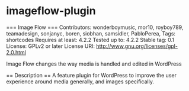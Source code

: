 # imageflow-plugin
=== Image Flow ===
Contributors: wonderboymusic, mor10, royboy789, teamadesign, sonjanyc, boren, siobhan, samsidler, PabloPerea, 
Tags: shortcodes
Requires at least: 4.2.2
Tested up to: 4.2.2
Stable tag: 0.1
License: GPLv2 or later
License URI: http://www.gnu.org/licenses/gpl-2.0.html

Image Flow changes the way media is handled and edited in WordPress

== Description ==
A feature plugin for WordPress to improve the user experience around media generally, and images specifically.

